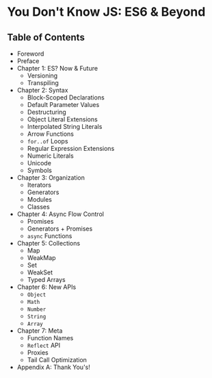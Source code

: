 # You Don't Know JS: ES6 & Beyond

## Table of Contents

* Foreword
* Preface
* Chapter 1: ES? Now & Future
	* Versioning
	* Transpiling
* Chapter 2: Syntax
	* Block-Scoped Declarations
	* Default Parameter Values
	* Destructuring
	* Object Literal Extensions
	* Interpolated String Literals
	* Arrow Functions
	* `for..of` Loops
	* Regular Expression Extensions
	* Numeric Literals
	* Unicode
	* Symbols
* Chapter 3: Organization
	* Iterators
	* Generators
	* Modules
	* Classes
* Chapter 4: Async Flow Control
	* Promises
	* Generators + Promises
	* `async` Functions
* Chapter 5: Collections
	* Map
	* WeakMap
	* Set
	* WeakSet
	* Typed Arrays
* Chapter 6: New APIs
	* `Object`
	* `Math`
	* `Number`
	* `String`
	* `Array`
* Chapter 7: Meta
	* Function Names
	* `Reflect` API
	* Proxies
	* Tail Call Optimization
* Appendix A: Thank You's!
